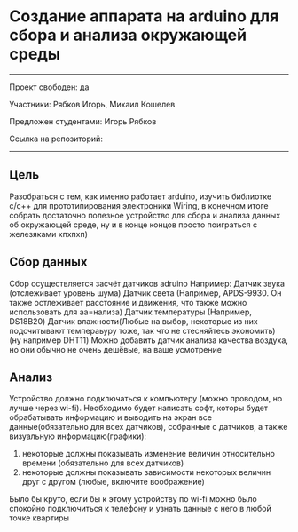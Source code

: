 # Создание аппарата на arduino для сбора и анализа окружающей среды

---

Проект свободен: да

Участники: Рябков Игорь, Михаил Кошелев

Предложен студентами: Игорь Рябков

Ссылка на репозиторий:

---

## Цель
Разобраться с тем, как именно работает arduino, изучить библиотке c/c++ для прототипирования электроники Wiring, в конечном итоге собрать достаточно полезное устройство для сбора и анализа данных об окружающей среде, ну и в конце концов просто поиграться с железяками хпхпхп)

## Сбор данных
Сбор осуществляется засчёт датчиков adruino
Например:
Датчик звука (отслеживает уровень шума)
Датчик света (Например, APDS-9930. Он также остлеживает расстояние и движения, что также можно использовать для аа=нализа)
Датчик температуры (Например, DS18B20)
Датчик влажности(Любые на выбор, некоторые из них подсчитывают темпераьуру тоже, так что не стесняйтесь экономить) (ну например DHT11)
Можно добавить датчик анализа качества воздуха, но они обычно не очень дешёвые, на ваше усмотрение

## Анализ
Устройство должно подключаться к компьютеру (можно проводом, но лучше через wi-fi). Необходимо будет написать софт, которы будет обрабатывать информацию и выводить на экран все данные(обязательно для всех датчиков), собранные с датчиков, а также визуальную информацию(графики):
1) некоторые должны показывать изменение величин относительно времени (обязательно для всех датчиков)
2) некоторые должны показывать зависимости некоторых величин друг с другом (любые, включите воображение)

Было бы круто, если бы к этому устройству по wi-fi можно было спокойно подключиться к телефону и узнать данные с него в любой точке квартиры

